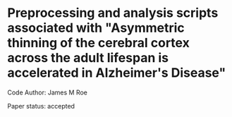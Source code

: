 # Preprocessing and analysis scripts associated with "Asymmetric thinning of the cerebral cortex across the adult lifespan is accelerated in Alzheimer's Disease"
Code Author: James M Roe

Paper status: accepted

